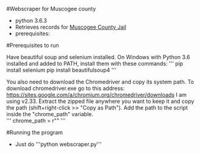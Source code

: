 #Webscraper for Muscogee county

- python 3.6.3
- Retrieves records for [Muscogee County Jail](https://www.columbusga.org/sheriff/InmateSearch.htm)
- prerequisites:

#Prerequisites to run

Have beautiful soup and selenium installed.  On Windows with Python 3.6 installed and added to PATH, install them with these commands:
'''
pip install selenium
pip install beautifulsoup4
'''

You also need to download the Chromedriver and copy its system path.
To download chromedriver.exe go to this address: https://sites.google.com/a/chromium.org/chromedriver/downloads
I am using v2.33.
Extract the zipped file anywhere you want to keep it and copy the path (shift+right-click >> "Copy as Path"). Add the path to the script inside the "chrome_path" variable.  
'''
chrome_path = r""
'''

#Running the program

- Just do '''python webscraper.py'''